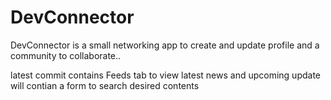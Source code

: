 # DevConnector
DevConnector is a small networking app to create and update profile and a community to collaborate..

latest commit contains Feeds tab to view latest news and upcoming update will contian a form to search desired contents 


